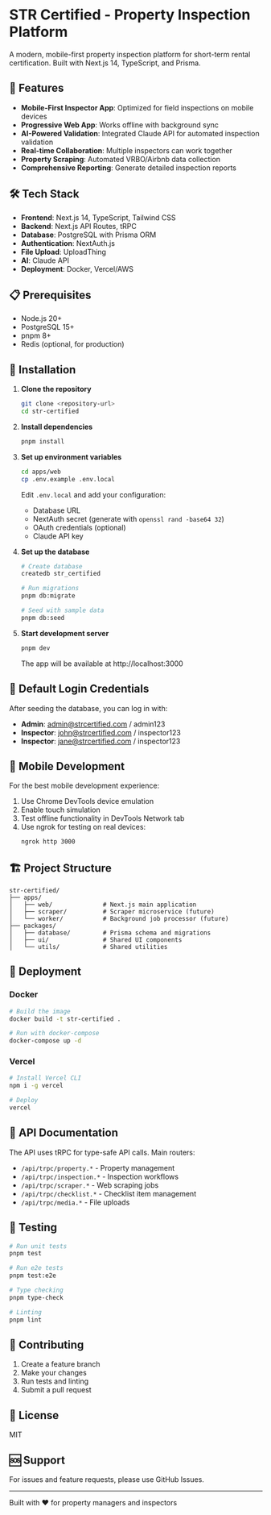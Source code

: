 # STR Certified - Property Inspection Platform

A modern, mobile-first property inspection platform for short-term rental certification. Built with Next.js 14, TypeScript, and Prisma.

## 🚀 Features

- **Mobile-First Inspector App**: Optimized for field inspections on mobile devices
- **Progressive Web App**: Works offline with background sync
- **AI-Powered Validation**: Integrated Claude API for automated inspection validation
- **Real-time Collaboration**: Multiple inspectors can work together
- **Property Scraping**: Automated VRBO/Airbnb data collection
- **Comprehensive Reporting**: Generate detailed inspection reports

## 🛠️ Tech Stack

- **Frontend**: Next.js 14, TypeScript, Tailwind CSS
- **Backend**: Next.js API Routes, tRPC
- **Database**: PostgreSQL with Prisma ORM
- **Authentication**: NextAuth.js
- **File Upload**: UploadThing
- **AI**: Claude API
- **Deployment**: Docker, Vercel/AWS

## 📋 Prerequisites

- Node.js 20+
- PostgreSQL 15+
- pnpm 8+
- Redis (optional, for production)

## 🔧 Installation

1. **Clone the repository**
   ```bash
   git clone <repository-url>
   cd str-certified
   ```

2. **Install dependencies**
   ```bash
   pnpm install
   ```

3. **Set up environment variables**
   ```bash
   cd apps/web
   cp .env.example .env.local
   ```
   
   Edit `.env.local` and add your configuration:
   - Database URL
   - NextAuth secret (generate with `openssl rand -base64 32`)
   - OAuth credentials (optional)
   - Claude API key

4. **Set up the database**
   ```bash
   # Create database
   createdb str_certified

   # Run migrations
   pnpm db:migrate

   # Seed with sample data
   pnpm db:seed
   ```

5. **Start development server**
   ```bash
   pnpm dev
   ```

   The app will be available at http://localhost:3000

## 🔐 Default Login Credentials

After seeding the database, you can log in with:

- **Admin**: admin@strcertified.com / admin123
- **Inspector**: john@strcertified.com / inspector123
- **Inspector**: jane@strcertified.com / inspector123

## 📱 Mobile Development

For the best mobile development experience:

1. Use Chrome DevTools device emulation
2. Enable touch simulation
3. Test offline functionality in DevTools Network tab
4. Use ngrok for testing on real devices:
   ```bash
   ngrok http 3000
   ```

## 🏗️ Project Structure

```
str-certified/
├── apps/
│   ├── web/              # Next.js main application
│   ├── scraper/          # Scraper microservice (future)
│   └── worker/           # Background job processor (future)
├── packages/
│   ├── database/         # Prisma schema and migrations
│   ├── ui/               # Shared UI components
│   └── utils/            # Shared utilities
```

## 🚀 Deployment

### Docker

```bash
# Build the image
docker build -t str-certified .

# Run with docker-compose
docker-compose up -d
```

### Vercel

```bash
# Install Vercel CLI
npm i -g vercel

# Deploy
vercel
```

## 📝 API Documentation

The API uses tRPC for type-safe API calls. Main routers:

- `/api/trpc/property.*` - Property management
- `/api/trpc/inspection.*` - Inspection workflows
- `/api/trpc/scraper.*` - Web scraping jobs
- `/api/trpc/checklist.*` - Checklist item management
- `/api/trpc/media.*` - File uploads

## 🧪 Testing

```bash
# Run unit tests
pnpm test

# Run e2e tests
pnpm test:e2e

# Type checking
pnpm type-check

# Linting
pnpm lint
```

## 🤝 Contributing

1. Create a feature branch
2. Make your changes
3. Run tests and linting
4. Submit a pull request

## 📄 License

MIT

## 🆘 Support

For issues and feature requests, please use GitHub Issues.

---

Built with ❤️ for property managers and inspectors